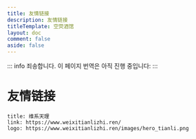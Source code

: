 ```yaml
---
title: 友情链接
description: 友情链接
titleTemplate: 空荧酒馆
layout: doc
comment: false
aside: false
---
```


::: info
죄송합니다. 이 페이지 번역은 아직 진행 중입니다:
:::

# 友情链接

```card
title: 维系天理
link: https://www.weixitianlizhi.ren/
logo: https://www.weixitianlizhi.ren/images/hero_tianli.png
```
